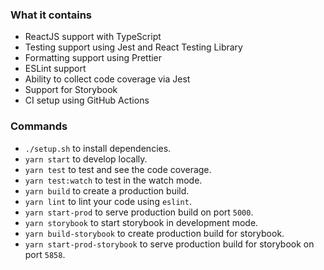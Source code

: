 ### What it contains
- ReactJS support with TypeScript
- Testing support using Jest and React Testing Library
- Formatting support using Prettier
- ESLint support
- Ability to collect code coverage via Jest
- Support for Storybook
- CI setup using GitHub Actions

### Commands
- `./setup.sh` to install dependencies.
- `yarn start` to develop locally.
- `yarn test` to test and see the code coverage.
- `yarn test:watch` to test in the watch mode.
- `yarn build` to create a production build.
- `yarn lint` to lint your code using `eslint`.
- `yarn start-prod` to serve production build on port `5000`.
- `yarn storybook` to start storybook in development mode.
- `yarn build-storybook` to create production build for storybook.
- `yarn start-prod-storybook` to serve production build for storybook on port `5858`.
